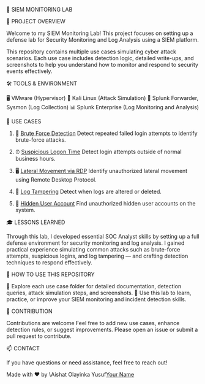 🔐 SIEM MONITORING LAB



📝 PROJECT OVERVIEW

Welcome to my SIEM Monitoring Lab! This project focuses on setting up a defense lab for Security Monitoring and Log Analysis using a SIEM platform.

This repository contains multiple use cases simulating cyber attack scenarios. Each use case includes detection logic, detailed write-ups, and screenshots to help you understand how to monitor and respond to security events effectively.



🛠️ TOOLS & ENVIRONMENT

  🖥️ VMware (Hypervisor)
  🐧 Kali Linux (Attack Simulation)
  📡 Splunk Forwarder, Sysmon (Log Collection)
  📊 Splunk Enterprise (Log Monitoring and Analysis)



🚨 USE CASES

1. 🔐 [Brute Force Detection](use-case-1-brute-force-detection/)
   Detect repeated failed login attempts to identify brute-force attacks.

2. ⏰ [Suspicious Logon Time](use-case-2-suspicious-logon-time/)
   Detect login attempts outside of normal business hours.

3. 🖥️ [Lateral Movement via RDP](use-case-3-lateral-movement-rdp/)
   Identify unauthorized lateral movement using Remote Desktop Protocol.

4. 📝 [Log Tampering](use-case-4-log-tampering/)
   Detect when logs are altered or deleted.

5. 👤 [Hidden User Account](use-case-5-hidden-user-account/)
   Find unauthorized hidden user accounts on the system.
   



🎓 LESSONS LEARNED

Through this lab, I developed essential SOC Analyst skills by setting up a full defense environment for security monitoring and log analysis.
I gained practical experience simulating common attacks such as brute-force attempts, suspicious logins, and log tampering — and crafting detection techniques to respond effectively.




🚀 HOW TO USE THIS REPOSITORY

📂 Explore each use case folder for detailed documentation, detection queries, attack simulation steps, and screenshots.
🧪 Use this lab to learn, practice, or improve your SIEM monitoring and incident detection skills.




🤝 CONTRIBUTION

Contributions are welcome Feel free to add new use cases, enhance detection rules, or suggest improvements.
Please open an issue or submit a pull request to contribute.




📫 CONTACT

If you have questions or need assistance, feel free to reach out!


Made with ❤️ by \Aishat Olayinka Yusuf[Your Name](https://www.linkedin.com/in/aishat-olayinka-yusuf-3a16aa1b4)


